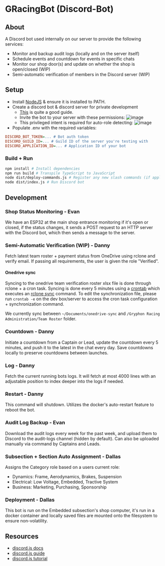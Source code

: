 # GRacingBot (Discord-Bot)

## About

A Discord bot used internally on our server to provide the following services:

-   Monitor and backup audit logs (locally and on the server itself)
-   Schedule events and countdown for events in specific chats
-   Monitor our shop door(s) and update on whether the shop is open/closed (WIP)
-   Semi-automatic verification of members in the Discord server (WIP)

## Setup

-   Install [NodeJS](https://nodejs.org/en) & ensure it is installed to PATH.
-   Create a discord bot & discord server for private development
    -   [This](https://www.freecodecamp.org/news/create-a-discord-bot-with-javascript-nodejs/) is quite a good guide.
    -   Invite the bot to your server with these permissions:
        ![image](https://github.com/GryphonRacingFSAE/Discord-Bot/assets/36043275/20f4ef5f-900d-4ca2-ade2-e2d04a2d7fd6)
    -   This privileged intent is required for auto-role detecting:
        ![image](https://github.com/GryphonRacingFSAE/Discord-Bot/assets/36043275/5b052e07-70c9-44ab-b98d-9d0ee3149e7e)
-   Populate .env with the required variables:

```ini
DISCORD_BOT_TOKEN=... # Bot auth token
DISCORD_GUILD_ID=... # Guild ID of the server you're testing with
DISCORD_APPLICATION_ID=... # Application ID of your bot
```

### Build + Run

```bash
npm install # Install dependencies
npm run build # Transpile TypeScript to JavaScript
node dist/deploy-commands.js # Register any new slash commands (if applicable)
node dist/index.js # Run Discord bot
```

## Development

### Shop Status Monitoring - Evan

We have an ESP32 at the main shop entrance monitoring if it's open or closed, if the status changes, it sends a POST request to an HTTP server with the Discord bot, which then sends a message to the server.

### Semi-Automatic Verification (WIP) - Danny

Fetch latest team roster + payment status from OneDrive using rclone and verify email. If passing all requirements, the user is given the role "Verified".

#### Onedrive sync

Syncing to the onedrive team verification roster xlsx file is done through rclone + a cron task. Syncing is done every 5 minutes using a [crontab](https://en.wikipedia.org/wiki/Cron) which executes an [rclone sync](https://rclone.org/commands/rclone_sync/) command. To edit the synchronization file, please run `crontab -e` on the dev box/server to access the cron task configuration + synchronization command.

We currently sync between `~/Documents/onedrive-sync` and `/Gryphon Racing Administration/Team Roster` folder. 

### Countdown - Danny

Initiate a countdown from a Captain or Lead, update the countdown every 5 minutes, and push it to the latest in the chat every day. Save countdowns locally to preserve countdowns between launches.

### Log - Danny

Fetch the current running bots logs. It will fetch at most 4000 lines with an adjustable position to index deeper into the logs if needed.

### Restart - Danny

This command will shutdown. Utilizes the docker's auto-restart feature to reboot the bot.

### Audit Log Backup - Evan

Download the audit logs every week for the past week, and upload them to Discord to the audit-logs channel (hidden by default). Can also be uploaded manually via command by Captains and Leads.

### Subsection + Section Auto Assignment - Dallas

Assigns the Category role based on a users current role:

-   Dynamics: Frame, Aerodynamics, Brakes, Suspension
-   Electrical: Low Voltage, Embedded, Tractive System
-   Business: Marketing, Purchasing, Sponsorship

### Deployment - Dallas

This bot is run on the Embedded subsection's shop computer, it's run in a docker container and locally saved files are mounted onto the filesystem to ensure non-volatility.

## Resources

-   [discord.js docs](https://old.discordjs.dev/#/docs/discord.js/14.11.0/general/welcome)
-   [discord.js guide](https://discordjs.guide/)
-   [discord.js tutorial](https://www.freecodecamp.org/news/create-a-discord-bot-with-javascript-nodejs/)
